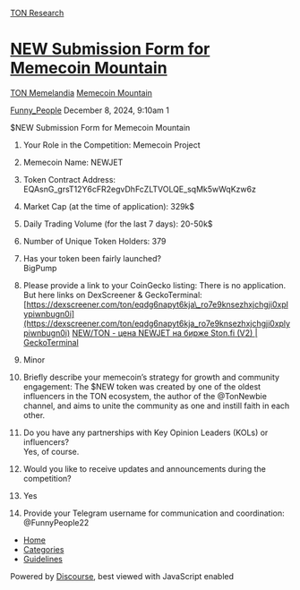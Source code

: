 [TON Research](/)

# [NEW Submission Form for Memecoin Mountain](/t/new-submission-form-for-memecoin-mountain/40628)

[TON Memelandia](/c/ton-memelandia/memecoin-mountain/86)  [Memecoin Mountain](/c/ton-memelandia/memecoin-mountain/86) 

    

[Funny\_People](https://tonresear.ch/u/Funny_People)  December 8, 2024, 9:10am  1

$NEW Submission Form for Memecoin Mountain

1.  Your Role in the Competition: Memecoin Project
    
2.  Memecoin Name: NEWJET
    
3.  Token Contract Address: EQAsnG\_grsT12Y6cFR2egvDhFcZLTVOLQE\_sqMk5wWqKzw6z
    
4.  Market Cap (at the time of application): 329k$
    
5.  Daily Trading Volume (for the last 7 days): 20-50k$
    
6.  Number of Unique Token Holders: 379
    
7.  Has your token been fairly launched?  
    BigPump
    
8.  Please provide a link to your CoinGecko listing: There is no application. But here links on DexScreener & GeckoTerminal: [https://dexscreener.com/ton/eqdg6napyt6kja\_ro7e9knsezhxjchgji0xplypiwnbugn0i](https://dexscreener.com/ton/eqdg6napyt6kja_ro7e9knsezhxjchgji0xplypiwnbugn0i) [NEW/TON - цена NEWJET на бирже Ston.fi (V2) | GeckoTerminal](https://www.geckoterminal.com/ru/ton/pools/EQDg6napYT6kjA_RO7E9knSEZhxjChgJi0xPlypiwNBugN0I)
    
9.  Minor
    
10.  Briefly describe your memecoin’s strategy for growth and community engagement: The $NEW token was created by one of the oldest influencers in the TON ecosystem, the author of the @TonNewbie channel, and aims to unite the community as one and instill faith in each other.
    
11.  Do you have any partnerships with Key Opinion Leaders (KOLs) or influencers?  
    Yes, of course.
    
12.  Would you like to receive updates and announcements during the competition?
    
13.  Yes
    
14.  Provide your Telegram username for communication and coordination: @FunnyPeople22
    

 

*   [Home](/)
*   [Categories](/categories)
*   [Guidelines](/guidelines)

Powered by [Discourse](https://www.discourse.org), best viewed with JavaScript enabled